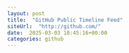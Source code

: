 ```yaml
---
layout: post
title:  "GitHub Public Timeline Feed"
siteUrl:  "http://github.com/"
date:  2025-03-03 10:45:16+00:00
categories: github
---
```

